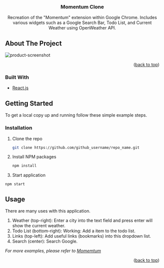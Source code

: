 

<!-- PROJECT LOGO -->
<h3 align="center">Momentum Clone</h3>

  <p align="center">
    Recreation of the "Momentum" extension within Google Chrome. Includes various widgets such as a Google Search Bar, Todo List, and Current Weather using OpenWeather API.
    <br />
  </p>
</div>




<!-- ABOUT THE PROJECT -->
## About The Project

![product-screenshot]


<p align="right">(<a href="#top">back to top</a>)</p>


### Built With

* [React.js](https://reactjs.org/)





<!-- GETTING STARTED -->
## Getting Started

To get a local copy up and running follow these simple example steps.


### Installation

1. Clone the repo
   ```sh
   git clone https://github.com/github_username/repo_name.git
   ```
2. Install NPM packages
   ```sh
   npm install
   ```
3. Start application 
  ```
  npm start
  ```


<!-- USAGE EXAMPLES -->
## Usage

There are many uses with this application. 
1. Weather (top-right): Enter a city into the text field and press enter will show the current weather.
2. Todo List (bottom-right): Working: Add a item to the todo list.
3. Links (top-left): Add useful links (bookmarks) into this dropdown list.
4. Search (center): Search Google.

_For more examples, please refer to [Momemtum](https://momentumdash.com/)_

<p align="right">(<a href="#top">back to top</a>)</p>



<!-- MARKDOWN LINKS & IMAGES -->
<!-- https://www.markdownguide.org/basic-syntax/#reference-style-links -->

[product-screenshot]: images/screenshot.png
